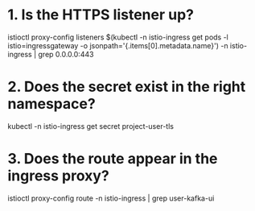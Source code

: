 # 1. Is the HTTPS listener up?
istioctl proxy-config listeners $(kubectl -n istio-ingress get pods -l istio=ingressgateway -o jsonpath='{.items[0].metadata.name}') -n istio-ingress | grep 0.0.0.0:443

# 2. Does the secret exist in the right namespace?
kubectl -n istio-ingress get secret project-user-tls

# 3. Does the route appear in the ingress proxy?
istioctl proxy-config route <ingress-gateway-pod> -n istio-ingress | grep user-kafka-ui